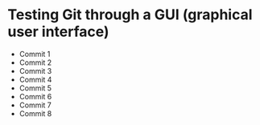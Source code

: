 # Testing Git through a GUI (graphical user interface)

- Commit 1
- Commit 2
- Commit 3
- Commit 4
- Commit 5
- Commit 6
- Commit 7 
- Commit 8
